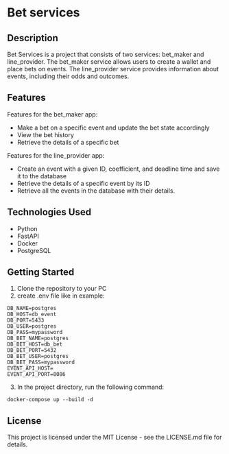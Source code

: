 # Bet services

## Description
Bet Services is a project that consists of two services: bet_maker and line_provider. The bet_maker service allows users to create a wallet and place bets on events. The line_provider service provides information about events, including their odds and outcomes.

## Features
Features for the bet_maker app:

 - Make a bet on a specific event and update the bet state accordingly
 - View the bet history
 - Retrieve the details of a specific bet

Features for the line_provider app:

 - Create an event with a given ID, coefficient, and deadline time and save it to the database
 - Retrieve the details of a specific event by its ID
 - Retrieve all the events in the database with their details.

## Technologies Used
 - Python
 - FastAPI
 - Docker
 - PostgreSQL

## Getting Started
1. Clone the repository to your PC
2. create .env file like in example:
```
DB_NAME=postgres
DB_HOST=db_event
DB_PORT=5433
DB_USER=postgres
DB_PASS=mypassword
DB_BET_NAME=postgres
DB_BET_HOST=db_bet
DB_BET_PORT=5432
DB_BET_USER=postgres
DB_BET_PASS=mypassword
EVENT_API_HOST=
EVENT_API_PORT=8086
```
3. In the project directory, run the following command:
```
docker-compose up --build -d
```
## License
This project is licensed under the MIT License - see the LICENSE.md file for details.